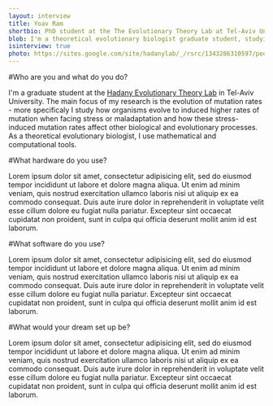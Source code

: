 ```yaml
---
layout: interview
title: Yoav Ram
shortbio: PhD student at the The Evolutionary Theory Lab at Tel-Aviv University
blob: I'm a theoretical evolutionary biologist graduate student, studying on the effect of stress on the evolution of the mutation rate using mathematical and computational tools.
isinterview: true
photo: https://sites.google.com/site/hadanylab/_/rsrc/1343286310597/people/yoav_mypictr_Facebook.jpg
---
```


#Who are you and what do you do?

I'm a graduate student at the [Hadany Evolutionary Theory Lab](https://sites.google.com/site/hadanylab) in Tel-Aviv University. The main focus of my research is the evolution of mutation rates - more specificaly I study how organisms evolve to induced higher rates of mutation when facing stress or maladaptation and how these stress-induced mutation rates affect other biological and evolutionary processes. As a theoretical evolutionary biologist, I use mathematical and computational tools.

#What hardware do you use?

Lorem ipsum dolor sit amet, consectetur adipisicing elit, sed do eiusmod tempor incididunt ut labore et dolore magna aliqua. Ut enim ad minim veniam, quis nostrud exercitation ullamco laboris nisi ut aliquip ex ea commodo consequat. Duis aute irure dolor in reprehenderit in voluptate velit esse cillum dolore eu fugiat nulla pariatur. Excepteur sint occaecat cupidatat non proident, sunt in culpa qui officia deserunt mollit anim id est laborum.

#What software do you use?

Lorem ipsum dolor sit amet, consectetur adipisicing elit, sed do eiusmod tempor incididunt ut labore et dolore magna aliqua. Ut enim ad minim veniam, quis nostrud exercitation ullamco laboris nisi ut aliquip ex ea commodo consequat. Duis aute irure dolor in reprehenderit in voluptate velit esse cillum dolore eu fugiat nulla pariatur. Excepteur sint occaecat cupidatat non proident, sunt in culpa qui officia deserunt mollit anim id est laborum.

#What would your dream set up be?

Lorem ipsum dolor sit amet, consectetur adipisicing elit, sed do eiusmod tempor incididunt ut labore et dolore magna aliqua. Ut enim ad minim veniam, quis nostrud exercitation ullamco laboris nisi ut aliquip ex ea commodo consequat. Duis aute irure dolor in reprehenderit in voluptate velit esse cillum dolore eu fugiat nulla pariatur. Excepteur sint occaecat cupidatat non proident, sunt in culpa qui officia deserunt mollit anim id est laborum.
